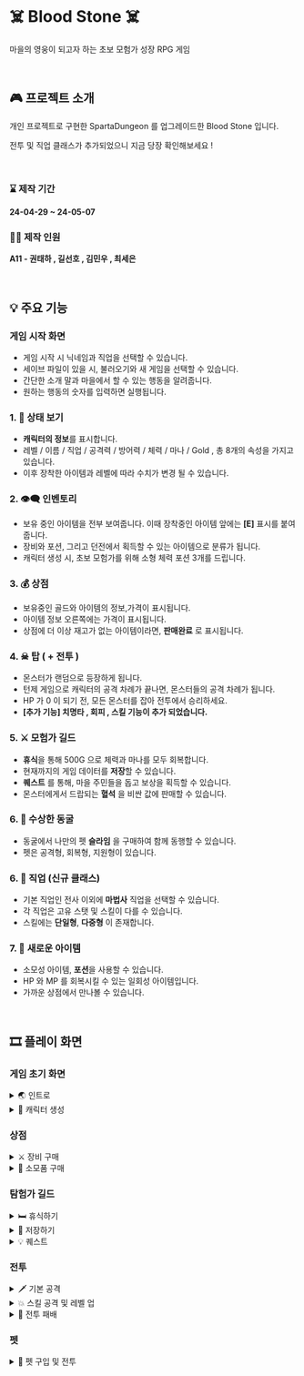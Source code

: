 # ☠️ Blood Stone ☠️
마을의 영웅이 되고자 하는 초보 모험가 성장 RPG 게임

<br>

## 🎮 프로젝트 소개
개인 프로젝트로 구현한 SpartaDungeon 를 업그레이드한 Blood Stone 입니다.

전투 및 직업 클래스가 추가되었으니 지금 당장 확인해보세요 !

<br>

### ⌛ 제작 기간
**24-04-29 ~ 24-05-07**

### 🙋‍♂️ 제작 인원
**A11 - 권태하 , 길선호 , 김민우 , 최세은**

<br>

## 💡 주요 기능

### 게임 시작 화면
- 게임 시작 시 닉네임과 직업을 선택할 수 있습니다.
- 세이브 파일이 있을 시, 불러오기와 새 게임을 선택할 수 있습니다.
- 간단한 소개 말과 마을에서 할 수 있는 행동을 알려줍니다.
- 원하는 행동의 숫자를 입력하면 실행됩니다.

### 1. 👀 상태 보기 
- **캐릭터의 정보**를 표시합니다.
- 레벨 / 이름 / 직업 / 공격력 / 방어력 / 체력 / 마나 / Gold , 총 8개의 속성을 가지고 있습니다.
- 이후 장착한 아이템과 레벨에 따라 수치가 변경 될 수 있습니다.

### 2. 👁‍🗨 인벤토리
- 보유 중인 아이템을 전부 보여줍니다. 이때 장착중인 아이템 앞에는 **[E]** 표시를 붙여 줍니다.
- 장비와 포션, 그리고 던전에서 획득할 수 있는 아이템으로 분류가 됩니다.
- 캐릭터 생성 시, 초보 모험가를 위해 소형 체력 포션 3개를 드립니다.

### 3. 💰 상점
- 보유중인 골드와 아이템의 정보,가격이 표시됩니다.
- 아이템 정보 오른쪽에는 가격이 표시됩니다.
- 상점에 더 이상 재고가 없는 아이템이라면,  **판매완료** 로 표시됩니다.
  
### 4. ☠ 탑 ( + 전투 )
- 몬스터가 랜덤으로 등장하게 됩니다.
- 턴제 게임으로 캐릭터의 공격 차례가 끝나면, 몬스터들의 공격 차례가 됩니다.
- HP 가 0 이 되기 전, 모든 몬스터를 잡아 전투에서 승리하세요.
- **[추가 기능] 치명타 , 회피 , 스킬 기능이 추가 되었습니다.**

### 5. ⚔ 모험가 길드
- **휴식**을 통해 500G 으로 체력과 마나를 모두 회복합니다.
- 현재까지의 게임 데이터를 **저장**할 수 있습니다.
- **퀘스트** 를 통해, 마을 주민들을 돕고 보상을 획득할 수 있습니다.
- 몬스터에게서 드랍되는 **혈석** 을 비싼 값에 판매할 수 있습니다.

### 6. 👻 수상한 동굴
 - 동굴에서 나만의 펫 **슬라임** 을 구매하여 함께 동행할 수 있습니다.
 - 펫은 공격형, 회복형, 지원형이 있습니다. 

### 6. 🌠 직업 (신규 클래스)
 - 기본 직업인 전사 이외에 **마법사** 직업을 선택할 수 있습니다.
 - 각 직업은 고유 스탯 및 스킬이 다를 수 있습니다.
 - 스킬에는 **단일형**, **다중형** 이 존재합니다.

### 7. 💊 새로운 아이템
 - 소모성 아이템, **포션**을 사용할 수 있습니다.
 - HP 와 MP 를 회복시킬 수 있는 일회성 아이템입니다.
 - 가까운 상점에서 만나볼 수 있습니다.

<br>

## 🎞 플레이 화면

### 게임 초기 화면

<details>
  <summary> 🌏 인트로</summary>
  <img src = "https://github.com/DoOrNo33/Sparta2ndTeam_TeamProject/assets/122630746/b178f2b9-2dd4-4305-8e1b-13bd90a08ced" width = 500>
</details>

<details>
  <summary> 👶 캐릭터 생성</summary>
  <img src = "https://github.com/DoOrNo33/Sparta2ndTeam_TeamProject/assets/122630746/66e413c9-4145-473d-a453-3b194e1119ab" width = 500>
</details>

### 상점

<details>
  <summary> ⚔ 장비 구매</summary>
  <img src = "https://github.com/DoOrNo33/Sparta2ndTeam_TeamProject/assets/122630746/a8b1d672-1644-4049-8934-f3d90fa015bb" width = 500>
</details>

<details>
  <summary> 💊 소모품 구매</summary>
  <img src = "https://github.com/DoOrNo33/Sparta2ndTeam_TeamProject/assets/122630746/c2aa0779-96c5-4ced-9819-ffda24a7f5cd" width = 500>
</details>


### 탐험가 길드

<details>
  <summary> 🛏 휴식하기</summary>
  <img src = "https://github.com/DoOrNo33/Sparta2ndTeam_TeamProject/assets/122630746/de3b6a9b-f46d-4166-9904-2c3182f2f961" width = 500>
</details>

<details>
  <summary> 💾 저장하기</summary>
  <img src = "https://github.com/DoOrNo33/Sparta2ndTeam_TeamProject/assets/122630746/ae901681-3217-4e19-af4d-97bc089f1b2f" width = 500>
</details>

<details>
  <summary> 💡 퀘스트</summary>
  <img src = "https://github.com/DoOrNo33/Sparta2ndTeam_TeamProject/assets/122630746/7fda6195-76a4-40ed-be19-e230105e0ac7" width = 500>
</details>

### 전투

<details>
  <summary> 🗡 기본 공격</summary>
  <img src = "https://github.com/DoOrNo33/Sparta2ndTeam_TeamProject/assets/122630746/d38a8891-45cd-4949-bb95-91eebcea2ab8" width = 500>
</details>

<details>
  <summary> 💥 스킬 공격 및 레벨 업</summary>
  <img src = "https://github.com/DoOrNo33/Sparta2ndTeam_TeamProject/assets/122630746/0ce000b4-33d1-43cd-8f7c-e8095f146f6a" width = 500>
</details>

<details>
  <summary> 🤕 전투 패배</summary>
  <img src = "https://github.com/DoOrNo33/Sparta2ndTeam_TeamProject/assets/122630746/9c3456db-125c-41f7-9ce1-f30ed9b0553e" width = 500>
</details>

### 펫

<details>
  <summary> 👻 펫 구입 및 전투</summary>
  <img src = "https://github.com/DoOrNo33/Sparta2ndTeam_TeamProject/assets/122630746/fb70735b-b423-4f4e-ab9c-78e89da42edc" width = 500>
</details>
